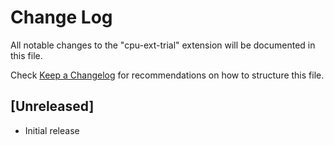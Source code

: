 # Change Log

All notable changes to the "cpu-ext-trial" extension will be documented in this file.

Check [Keep a Changelog](http://keepachangelog.com/) for recommendations on how to structure this file.

## [Unreleased]

- Initial release
